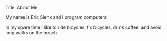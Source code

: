 Title: About Me

My name is Eric Slenk and I program computers!

In my spare time I like to ride bicycles, fix bicycles, drink coffee, and avoid long walks on the beach.
